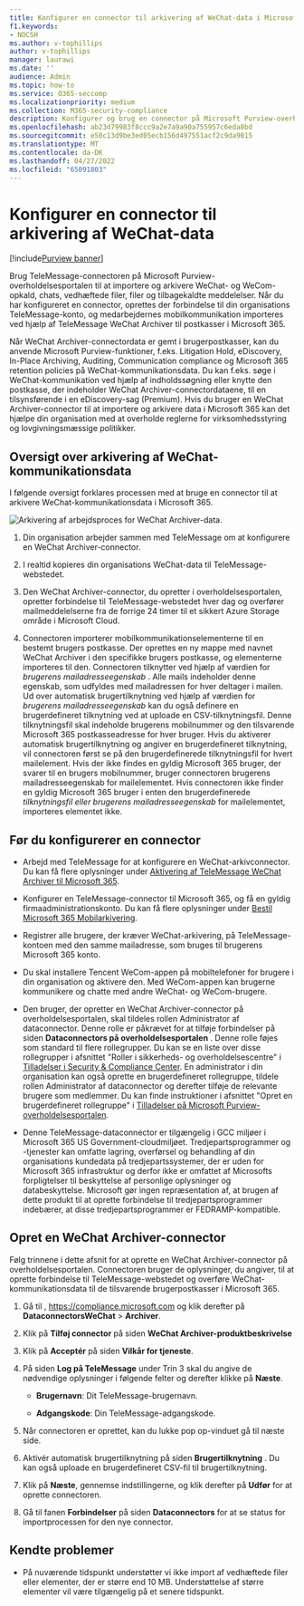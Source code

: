 ```yaml
---
title: Konfigurer en connector til arkivering af WeChat-data i Microsoft 365
f1.keywords:
- NOCSH
ms.author: v-tophillips
author: v-tophillips
manager: laurawi
ms.date: ''
audience: Admin
ms.topic: how-to
ms.service: O365-seccomp
ms.localizationpriority: medium
ms.collection: M365-security-compliance
description: Konfigurer og brug en connector på Microsoft Purview-overholdelsesportalen til at importere og arkivere WeChat-data i Microsoft 365.
ms.openlocfilehash: ab23d79983f8ccc9a2e7a9a90a755957c6eda8bd
ms.sourcegitcommit: e50c13d9be3ed05ecb156d497551acf2c9da9015
ms.translationtype: MT
ms.contentlocale: da-DK
ms.lasthandoff: 04/27/2022
ms.locfileid: "65091803"
---
```

# <a name="set-up-a-connector-to-archive-wechat-data"></a>Konfigurer en connector til arkivering af WeChat-data

[!include[Purview banner](../includes/purview-rebrand-banner.md)]

Brug TeleMessage-connectoren på Microsoft Purview-overholdelsesportalen til at importere og arkivere WeChat- og WeCom-opkald, chats, vedhæftede filer, filer og tilbagekaldte meddelelser. Når du har konfigureret en connector, oprettes der forbindelse til din organisations TeleMessage-konto, og medarbejdernes mobilkommunikation importeres ved hjælp af TeleMessage WeChat Archiver til postkasser i Microsoft 365.

Når WeChat Archiver-connectordata er gemt i brugerpostkasser, kan du anvende Microsoft Purview-funktioner, f.eks. Litigation Hold, eDiscovery, In-Place Archiving, Auditing, Communication compliance og Microsoft 365 retention policies på WeChat-kommunikationsdata. Du kan f.eks. søge i WeChat-kommunikation ved hjælp af indholdssøgning eller knytte den postkasse, der indeholder WeChat Archiver-connectordataene, til en tilsynsførende i en eDiscovery-sag (Premium). Hvis du bruger en WeChat Archiver-connector til at importere og arkivere data i Microsoft 365 kan det hjælpe din organisation med at overholde reglerne for virksomhedsstyring og lovgivningsmæssige politikker.

## <a name="overview-of-archiving-wechat-communication-data"></a>Oversigt over arkivering af WeChat-kommunikationsdata

I følgende oversigt forklares processen med at bruge en connector til at arkivere WeChat-kommunikationsdata i Microsoft 365.

![Arkivering af arbejdsproces for WeChat Archiver-data.](../media/WeChatConnectorWorkflow.png)

1. Din organisation arbejder sammen med TeleMessage om at konfigurere en WeChat Archiver-connector.

2. I realtid kopieres din organisations WeChat-data til TeleMessage-webstedet.

3. Den WeChat Archiver-connector, du opretter i overholdelsesportalen, opretter forbindelse til TeleMessage-webstedet hver dag og overfører mailmeddelelserne fra de forrige 24 timer til et sikkert Azure Storage område i Microsoft Cloud.

4. Connectoren importerer mobilkommunikationselementerne til en bestemt brugers postkasse. Der oprettes en ny mappe med navnet WeChat Archiver i den specifikke brugers postkasse, og elementerne importeres til den. Connectoren tilknytter ved hjælp af værdien for *brugerens mailadresseegenskab* . Alle mails indeholder denne egenskab, som udfyldes med mailadressen for hver deltager i mailen. Ud over automatisk brugertilknytning ved hjælp af værdien for *brugerens mailadresseegenskab* kan du også definere en brugerdefineret tilknytning ved at uploade en CSV-tilknytningsfil. Denne tilknytningsfil skal indeholde brugerens mobilnummer og den tilsvarende Microsoft 365 postkasseadresse for hver bruger. Hvis du aktiverer automatisk brugertilknytning og angiver en brugerdefineret tilknytning, vil connectoren først se på den brugerdefinerede tilknytningsfil for hvert mailelement. Hvis der ikke findes en gyldig Microsoft 365 bruger, der svarer til en brugers mobilnummer, bruger connectoren brugerens mailadresseegenskab for mailelementet. Hvis connectoren ikke finder en gyldig Microsoft 365 bruger i enten den brugerdefinerede *tilknytningsfil eller brugerens mailadresseegenskab* for mailelementet, importeres elementet ikke.

## <a name="before-you-set-up-a-connector"></a>Før du konfigurerer en connector

- Arbejd med TeleMessage for at konfigurere en WeChat-arkivconnector. Du kan få flere oplysninger under [Aktivering af TeleMessage WeChat Archiver til Microsoft 365](https://www.telemessage.com/microsoft-365-activation-for-wechat-archiver/).

- Konfigurer en TeleMessage-connector til Microsoft 365, og få en gyldig firmaadministrationskonto. Du kan få flere oplysninger under [Bestil Microsoft 365 Mobilarkivering](https://www.telemessage.com/mobile-archiver/order-mobile-archiver-for-microsoft-365/).

- Registrer alle brugere, der kræver WeChat-arkivering, på TeleMessage-kontoen med den samme mailadresse, som bruges til brugerens Microsoft 365 konto.

- Du skal installere Tencent WeCom-appen på mobiltelefoner for brugere i din organisation og aktivere den. Med WeCom-appen kan brugerne kommunikere og chatte med andre WeChat- og WeCom-brugere.

- Den bruger, der opretter en WeChat Archiver-connector på overholdelsesportalen, skal tildeles rollen Administrator af dataconnector. Denne rolle er påkrævet for at tilføje forbindelser på siden **Dataconnectors på overholdelsesportalen** . Denne rolle føjes som standard til flere rollegrupper. Du kan se en liste over disse rollegrupper i afsnittet "Roller i sikkerheds- og overholdelsescentre" i [Tilladelser i Security & Compliance Center](../security/office-365-security/permissions-in-the-security-and-compliance-center.md#roles-in-the-security--compliance-center). En administrator i din organisation kan også oprette en brugerdefineret rollegruppe, tildele rollen Administrator af dataconnector og derefter tilføje de relevante brugere som medlemmer. Du kan finde instruktioner i afsnittet "Opret en brugerdefineret rollegruppe" i [Tilladelser på Microsoft Purview-overholdelsesportalen](microsoft-365-compliance-center-permissions.md#create-a-custom-role-group).

- Denne TeleMessage-dataconnector er tilgængelig i GCC miljøer i Microsoft 365 US Government-cloudmiljøet. Tredjepartsprogrammer og -tjenester kan omfatte lagring, overførsel og behandling af din organisations kundedata på tredjepartssystemer, der er uden for Microsoft 365 infrastruktur og derfor ikke er omfattet af Microsofts forpligtelser til beskyttelse af personlige oplysninger og databeskyttelse. Microsoft gør ingen repræsentation af, at brugen af dette produkt til at oprette forbindelse til tredjepartsprogrammer indebærer, at disse tredjepartsprogrammer er FEDRAMP-kompatible.

## <a name="create-a-wechat-archiver-connector"></a>Opret en WeChat Archiver-connector

Følg trinnene i dette afsnit for at oprette en WeChat Archiver-connector på overholdelsesportalen. Connectoren bruger de oplysninger, du angiver, til at oprette forbindelse til TeleMessage-webstedet og overføre WeChat-kommunikationsdata til de tilsvarende brugerpostkasser i Microsoft 365.

1. Gå til , <https://compliance.microsoft.com> og klik derefter på **DataconnectorsWeChat** >  **Archiver**.

2. Klik på **Tilføj connector** på siden **WeChat Archiver-produktbeskrivelse**

3. Klik på **Acceptér** på siden **Vilkår for tjeneste**.

4. På siden **Log på TeleMessage** under Trin 3 skal du angive de nødvendige oplysninger i følgende felter og derefter klikke på **Næste**.

    - **Brugernavn**: Dit TeleMessage-brugernavn.

    - **Adgangskode**: Din TeleMessage-adgangskode.

5. Når connectoren er oprettet, kan du lukke pop op-vinduet gå til næste side.

6. Aktivér automatisk brugertilknytning på siden **Brugertilknytning** . Du kan også uploade en brugerdefineret CSV-fil til brugertilknytning.

7. Klik på **Næste**, gennemse indstillingerne, og klik derefter på **Udfør** for at oprette connectoren.

8. Gå til fanen **Forbindelser** på siden **Dataconnectors** for at se status for importprocessen for den nye connector.

## <a name="known-issues"></a>Kendte problemer

- På nuværende tidspunkt understøtter vi ikke import af vedhæftede filer eller elementer, der er større end 10 MB. Understøttelse af større elementer vil være tilgængelig på et senere tidspunkt.
